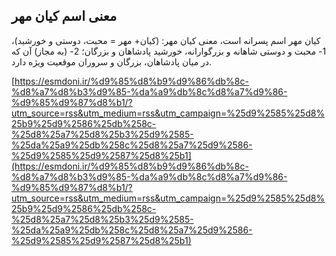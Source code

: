 ## معنی اسم کیان مهر


کیان مهر اسم پسرانه است، معنی کیان مهر: (کیان+ مهر = محبت، دوستی و خورشید)، 1- محبت و دوستی شاهانه و بزرگوارانه، خورشید پادشاهان و بزرگان؛ 2- (به مجاز) آن که در میان پادشاهان، بزرگان و سروران موقعیت ویژه دارد.

[https://esmdoni.ir/%d9%85%d8%b9%d9%86%db%8c-%d8%a7%d8%b3%d9%85-%da%a9%db%8c%d8%a7%d9%86-%d9%85%d9%87%d8%b1/?utm_source=rss&utm_medium=rss&utm_campaign=%25d9%2585%25d8%25b9%25d9%2586%25db%258c-%25d8%25a7%25d8%25b3%25d9%2585-%25da%25a9%25db%258c%25d8%25a7%25d9%2586-%25d9%2585%25d9%2587%25d8%25b1](https://esmdoni.ir/%d9%85%d8%b9%d9%86%db%8c-%d8%a7%d8%b3%d9%85-%da%a9%db%8c%d8%a7%d9%86-%d9%85%d9%87%d8%b1/?utm_source=rss&utm_medium=rss&utm_campaign=%25d9%2585%25d8%25b9%25d9%2586%25db%258c-%25d8%25a7%25d8%25b3%25d9%2585-%25da%25a9%25db%258c%25d8%25a7%25d9%2586-%25d9%2585%25d9%2587%25d8%25b1) 